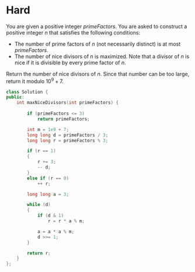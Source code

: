# Hard

You are given a positive integer $primeFactors$. You are asked to construct a positive integer $n$ that satisfies the following conditions:

- The number of prime factors of $n$ (not necessarily distinct) is at most $primeFactors$.
- The number of nice divisors of $n$ is maximized. Note that a divisor of $n$ is nice if it is divisible by every prime factor of $n$.

Return the number of nice divisors of $n$. Since that number can be too large, return it modulo $10^9 + 7$.

```cpp
class Solution {
public:
    int maxNiceDivisors(int primeFactors) {
        
        if (primeFactors <= 3)
            return primeFactors;

        int m = 1e9 + 7;
        long long d = primeFactors / 3;
        long long r = primeFactors % 3;

        if (r == 1)
        {
            r += 3;
            -- d;
        }
        else if (r == 0)
            ++ r;

        long long a = 3;

        while (d)
        {
            if (d & 1)
                r = r * a % m;

            a = a * a % m;
            d >>= 1;
        }

        return r;
    }
};
```
